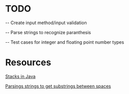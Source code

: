 # TODO
-- Create input method/input validation

-- Parse strings to recognize paranthesis

-- Test cases for integer and floating point number types


# Resources 
[Stacks in Java](https://docs.oracle.com/javase/7/docs/api/java/util/Stack.html)

[Parsings strings to get substrings between spaces](https://stackoverflow.com/questions/9089748/how-to-get-text-between-space-in-a-string)
